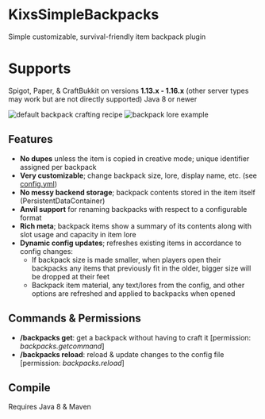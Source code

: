 # KixsSimpleBackpacks
Simple customizable, survival-friendly item backpack plugin

# Supports
Spigot, Paper, & CraftBukkit on versions **1.13.x - 1.16.x** (other server types may work but are not directly supported)
Java 8 or newer

![default backpack crafting recipe](https://i.imgur.com/2J5NR76.png)    ![backpack lore example](https://i.imgur.com/htdEMTS.png)

## Features
- **No dupes** unless the item is copied in creative mode; unique identifier assigned per backpack
- **Very customizable**; change backpack size, lore, display name, etc. (see [config.yml](src/config.yml))
- **No messy backend storage**; backpack contents stored in the item itself (PersistentDataContainer)
- **Anvil support** for renaming backpacks with respect to a configurable format
- **Rich meta**; backpack items show a summary of its contents along with slot usage and capacity in item lore
- **Dynamic config updates**; refreshes existing items in accordance to config changes:
  - If backpack size is made smaller, when players open their backpacks any items that previously fit in the older, bigger size will be dropped at their feet
  - Backpack item material, any text/lores from the config, and other options are refreshed and applied to backpacks when opened

## Commands & Permissions
- **/backpacks get**: get a backpack without having to craft it [permission: *backpacks.getcommand*]
- **/backpacks reload**: reload & update changes to the config file [permission: *backpacks.reload*]

## Compile
Requires Java 8 & Maven
